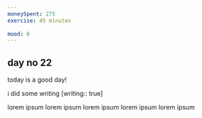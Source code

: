 ```yaml
---
moneySpent: 275
exercise: 45 minutes
 
mood: 6
---
```

## day no 22
today is a good day!
 

i did some writing [writing:: true]

lorem ipsum lorem ipsum lorem ipsum lorem ipsum lorem ipsum
